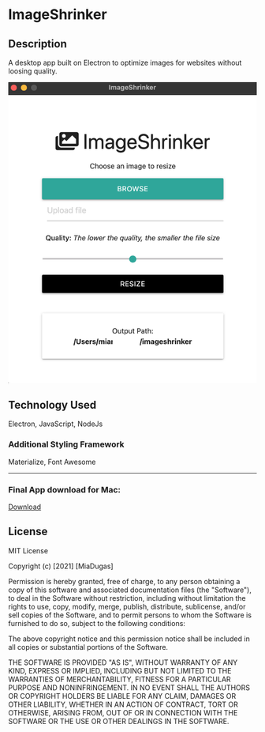 # ImageShrinker


## Description 

A desktop app built on Electron to optimize images for websites without loosing quality. 


![Main View](https://github.com/miadugas/ImageShrinker/blob/main/assets/imageShrinker.png)


## Technology Used
Electron, JavaScript, NodeJs


### Additional Styling Framework
Materialize, Font Awesome

<hr>

### Final App download for Mac:
[Download](https://drive.google.com/file/d/1QR3QbjBhhCrQcvP9WFdUekPEsa31Rv7R/view?usp=sharing)


## License

MIT License

Copyright (c) [2021] [MiaDugas]

Permission is hereby granted, free of charge, to any person obtaining a copy
of this software and associated documentation files (the "Software"), to deal
in the Software without restriction, including without limitation the rights
to use, copy, modify, merge, publish, distribute, sublicense, and/or sell
copies of the Software, and to permit persons to whom the Software is
furnished to do so, subject to the following conditions:

The above copyright notice and this permission notice shall be included in all
copies or substantial portions of the Software.

THE SOFTWARE IS PROVIDED "AS IS", WITHOUT WARRANTY OF ANY KIND, EXPRESS OR
IMPLIED, INCLUDING BUT NOT LIMITED TO THE WARRANTIES OF MERCHANTABILITY,
FITNESS FOR A PARTICULAR PURPOSE AND NONINFRINGEMENT. IN NO EVENT SHALL THE
AUTHORS OR COPYRIGHT HOLDERS BE LIABLE FOR ANY CLAIM, DAMAGES OR OTHER
LIABILITY, WHETHER IN AN ACTION OF CONTRACT, TORT OR OTHERWISE, ARISING FROM,
OUT OF OR IN CONNECTION WITH THE SOFTWARE OR THE USE OR OTHER DEALINGS IN THE
SOFTWARE.





